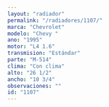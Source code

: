 ```yaml
---
layout: "radiador"
permalink: "/radiadores/1107/"
marca: "Chevrolet"
modelo: "Chevy "
ano: "1995"
motor: "L4 1.6"
transmision: "Estándar"
parte: "M-514"
clima: "Con clima"
alto: "26 1/2"
ancho: "10 3/4"
observaciones: ""
id: "1107"
---
```


